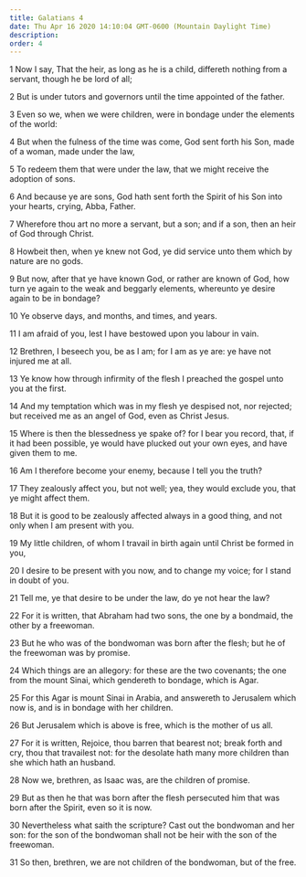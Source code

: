 ```yaml
---
title: Galatians 4
date: Thu Apr 16 2020 14:10:04 GMT-0600 (Mountain Daylight Time)
description: 
order: 4
---
```


<p>
  1 Now I say, That the heir, as long as he is a child, differeth nothing from a
  servant, though he be lord of all;
</p>
<p>
  2 But is under tutors and governors until the time appointed of the father.
</p>
<p>
  3 Even so we, when we were children, were in bondage under the elements of the
  world:
</p>
<p>
  4 But when the fulness of the time was come, God sent forth his Son, made of a
  woman, made under the law,
</p>
<p>
  5 To redeem them that were under the law, that we might receive the adoption
  of sons.
</p>
<p>
  6 And because ye are sons, God hath sent forth the Spirit of his Son into your
  hearts, crying, Abba, Father.
</p>
<p>
  7 Wherefore thou art no more a servant, but a son; and if a son, then an heir
  of God through Christ.
</p>
<p>
  8 Howbeit then, when ye knew not God, ye did service unto them which by nature
  are no gods.
</p>
<p>
  9 But now, after that ye have known God, or rather are known of God, how turn
  ye again to the weak and beggarly elements, whereunto ye desire again to be in
  bondage?
</p>
<p>10 Ye observe days, and months, and times, and years.</p>
<p>11 I am afraid of you, lest I have bestowed upon you labour in vain.</p>
<p>
  12 Brethren, I beseech you, be as I am; for I am as ye are: ye have not
  injured me at all.
</p>
<p>
  13 Ye know how through infirmity of the flesh I preached the gospel unto you
  at the first.
</p>
<p>
  14 And my temptation which was in my flesh ye despised not, nor rejected; but
  received me as an angel of God, even as Christ Jesus.
</p>
<p>
  15 Where is then the blessedness ye spake of? for I bear you record, that, if
  it had been possible, ye would have plucked out your own eyes, and have given
  them to me.
</p>
<p>16 Am I therefore become your enemy, because I tell you the truth?</p>
<p>
  17 They zealously affect you, but not well; yea, they would exclude you, that
  ye might affect them.
</p>
<p>
  18 But it is good to be zealously affected always in a good thing, and not
  only when I am present with you.
</p>
<span></span>
<p>
  19 My little children, of whom I travail in birth again until Christ be formed
  in you,
</p>
<p>
  20 I desire to be present with you now, and to change my voice; for I stand in
  doubt of you.
</p>
<p>21 Tell me, ye that desire to be under the law, do ye not hear the law?</p>
<p>
  22 For it is written, that Abraham had two sons, the one by a bondmaid, the
  other by a freewoman.
</p>
<p>
  23 But he who was of the bondwoman was born after the flesh; but he of the
  freewoman was by promise.
</p>
<p>
  24 Which things are an allegory: for these are the two covenants; the one from
  the mount Sinai, which gendereth to bondage, which is Agar.
</p>
<p>
  25 For this Agar is mount Sinai in Arabia, and answereth to Jerusalem which
  now is, and is in bondage with her children.
</p>
<p>26 But Jerusalem which is above is free, which is the mother of us all.</p>
<p>
  27 For it is written, Rejoice, thou barren that bearest not; break forth and
  cry, thou that travailest not: for the desolate hath many more children than
  she which hath an husband.
</p>
<p>28 Now we, brethren, as Isaac was, are the children of promise.</p>
<p>
  29 But as then he that was born after the flesh persecuted him that was born
  after the Spirit, even so it is now.
</p>
<p>
  30 Nevertheless what saith the scripture? Cast out the bondwoman and her son:
  for the son of the bondwoman shall not be heir with the son of the freewoman.
</p>
<p>
  31 So then, brethren, we are not children of the bondwoman, but of the free.
</p>

